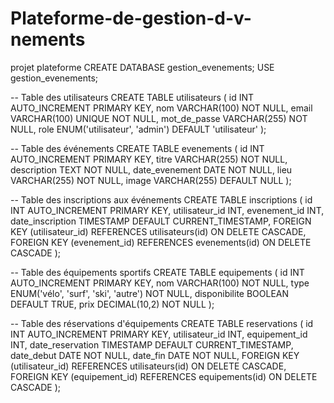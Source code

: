 # Plateforme-de-gestion-d-v-nements
projet plateforme
CREATE DATABASE gestion_evenements;
USE gestion_evenements;

-- Table des utilisateurs
CREATE TABLE utilisateurs (
    id INT AUTO_INCREMENT PRIMARY KEY,
    nom VARCHAR(100) NOT NULL,
    email VARCHAR(100) UNIQUE NOT NULL,
    mot_de_passe VARCHAR(255) NOT NULL,
    role ENUM('utilisateur', 'admin') DEFAULT 'utilisateur'
);

-- Table des événements
CREATE TABLE evenements (
    id INT AUTO_INCREMENT PRIMARY KEY,
    titre VARCHAR(255) NOT NULL,
    description TEXT NOT NULL,
    date_evenement DATE NOT NULL,
    lieu VARCHAR(255) NOT NULL,
    image VARCHAR(255) DEFAULT NULL
);

-- Table des inscriptions aux événements
CREATE TABLE inscriptions (
    id INT AUTO_INCREMENT PRIMARY KEY,
    utilisateur_id INT,
    evenement_id INT,
    date_inscription TIMESTAMP DEFAULT CURRENT_TIMESTAMP,
    FOREIGN KEY (utilisateur_id) REFERENCES utilisateurs(id) ON DELETE CASCADE,
    FOREIGN KEY (evenement_id) REFERENCES evenements(id) ON DELETE CASCADE
);

-- Table des équipements sportifs
CREATE TABLE equipements (
    id INT AUTO_INCREMENT PRIMARY KEY,
    nom VARCHAR(100) NOT NULL,
    type ENUM('vélo', 'surf', 'ski', 'autre') NOT NULL,
    disponibilite BOOLEAN DEFAULT TRUE,
    prix DECIMAL(10,2) NOT NULL
);

-- Table des réservations d'équipements
CREATE TABLE reservations (
    id INT AUTO_INCREMENT PRIMARY KEY,
    utilisateur_id INT,
    equipement_id INT,
    date_reservation TIMESTAMP DEFAULT CURRENT_TIMESTAMP,
    date_debut DATE NOT NULL,
    date_fin DATE NOT NULL,
    FOREIGN KEY (utilisateur_id) REFERENCES utilisateurs(id) ON DELETE CASCADE,
    FOREIGN KEY (equipement_id) REFERENCES equipements(id) ON DELETE CASCADE
);
